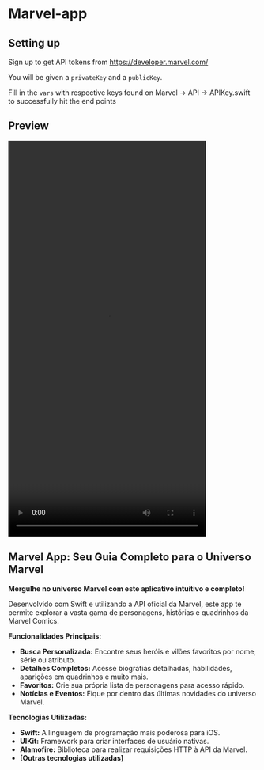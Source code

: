 # Marvel-app

## Setting up

Sign up to get API tokens from https://developer.marvel.com/

You will be given a `privateKey` and a `publicKey`.

Fill in the `vars` with respective keys found on Marvel -> API -> APIKey.swift to successfully hit the end points

## Preview

<video controls src="https://github.com/SahilRai22/marvel-app/assets/4998533/8d14de84-f6c9-46b6-939c-20e8aab817fa" title="Title" width="400" height="800"></video>




## **Marvel App: Seu Guia Completo para o Universo Marvel**

**Mergulhe no universo Marvel com este aplicativo intuitivo e completo!**

Desenvolvido com Swift e utilizando a API oficial da Marvel, este app te permite explorar a vasta gama de personagens, histórias e quadrinhos da Marvel Comics.

**Funcionalidades Principais:**

* **Busca Personalizada:** Encontre seus heróis e vilões favoritos por nome, série ou atributo.
* **Detalhes Completos:** Acesse biografias detalhadas, habilidades, aparições em quadrinhos e muito mais.
* **Favoritos:** Crie sua própria lista de personagens para acesso rápido.
* **Notícias e Eventos:** Fique por dentro das últimas novidades do universo Marvel.


**Tecnologias Utilizadas:**

* **Swift:** A linguagem de programação mais poderosa para iOS.
* **UIKit:** Framework para criar interfaces de usuário nativas.
* **Alamofire:** Biblioteca para realizar requisições HTTP à API da Marvel.
* **[Outras tecnologias utilizadas]**


